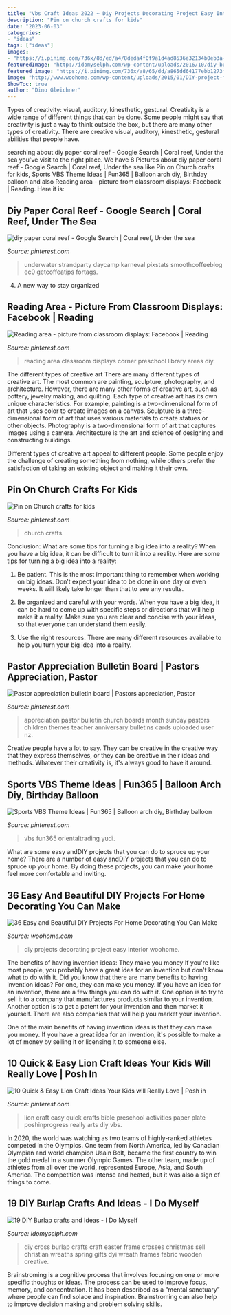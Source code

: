 ```yaml
---
title: "Vbs Craft Ideas 2022 ~ Diy Projects Decorating Project Easy Interior Woohome"
description: "Pin on church crafts for kids"
date: "2023-06-03"
categories:
- "ideas"
tags: ["ideas"]
images:
- "https://i.pinimg.com/736x/8d/ed/a4/8deda4f0f9a1d4ad8536e32134b0eb3a--pastor-appreciation-ideas-teacher-appreciation.jpg"
featuredImage: "http://idomyselph.com/wp-content/uploads/2016/10/diy-burlap-crafts-5.jpg"
featured_image: "https://i.pinimg.com/736x/a8/65/dd/a865dd64177ebb1273f3952200a7a115.jpg"
image: "http://www.woohome.com/wp-content/uploads/2015/01/DIY-project-for-homedecor-woohome-30.jpg"
ShowToc: true
author: "Dino Gleichner"
---
```



Types of creativity: visual, auditory, kinesthetic, gestural.
Creativity is a wide range of different things that can be done. Some people might say that creativity is just a way to think outside the box, but there are many other types of creativity. There are creative visual, auditory, kinesthetic, gestural abilities that people have.

	

		
searching about diy paper coral reef - Google Search | Coral reef, Under the sea you've visit to the right place. We have 8 Pictures about diy paper coral reef - Google Search | Coral reef, Under the sea like Pin on Church crafts for kids, Sports VBS Theme Ideas | Fun365 | Balloon arch diy, Birthday balloon and also Reading area - picture from classroom displays: Facebook | Reading. Here it is:
		
    
## Diy Paper Coral Reef - Google Search | Coral Reef, Under The Sea

<img loading=lazy src="https://i.pinimg.com/736x/d5/db/43/d5db43b307cd9aba9526aff3f0aaf1a7.jpg" onerror="this.onerror=null;this.src='https://tse3.mm.bing.net/th?id=OIP.KX4skB2sLukY0J0cFm4pHAHaJ3&amp;pid=15.1';" alt="diy paper coral reef - Google Search | Coral reef, Under the sea">

_Source: pinterest.com_

>underwater strandparty daycamp karneval pixstats smoothcoffeeblog ec0 getcoffeatips fortags. 

	

4. A new way to stay organized

    
## Reading Area - Picture From Classroom Displays: Facebook | Reading

<img loading=lazy src="https://i.pinimg.com/736x/2b/d7/fa/2bd7facea9caf0cd6b3d67474ac5caf1--reading-tips-reading-areas.jpg" onerror="this.onerror=null;this.src='https://tse1.mm.bing.net/th?id=OIP.P1V0UwQBsBJfGbuM-waeGgHaJ4&amp;pid=15.1';" alt="Reading area - picture from classroom displays: Facebook | Reading">

_Source: pinterest.com_

>reading area classroom displays corner preschool library areas diy. 

	

The different types of creative art
There are many different types of creative art. The most common are painting, sculpture, photography, and architecture. However, there are many other forms of creative art, such as pottery, jewelry making, and quilting.
Each type of creative art has its own unique characteristics. For example, painting is a two-dimensional form of art that uses color to create images on a canvas. Sculpture is a three-dimensional form of art that uses various materials to create statues or other objects. Photography is a two-dimensional form of art that captures images using a camera. Architecture is the art and science of designing and constructing buildings.

Different types of creative art appeal to different people. Some people enjoy the challenge of creating something from nothing, while others prefer the satisfaction of taking an existing object and making it their own.

    
## Pin On Church Crafts For Kids

<img loading=lazy src="https://i.pinimg.com/736x/a8/65/dd/a865dd64177ebb1273f3952200a7a115.jpg" onerror="this.onerror=null;this.src='https://tse4.mm.bing.net/th?id=OIP.Dj6PyrN2xD5dUWAO6S5wlAAAAA&amp;pid=15.1';" alt="Pin on Church crafts for kids">

_Source: pinterest.com_

>church crafts. 

	

Conclusion: What are some tips for turning a big idea into a reality?
When you have a big idea, it can be difficult to turn it into a reality. Here are some tips for turning a big idea into a reality:
1. Be patient. This is the most important thing to remember when working on big ideas. Don’t expect your idea to be done in one day or even weeks. It will likely take longer than that to see any results.

2. Be organized and careful with your words. When you have a big idea, it can be hard to come up with specific steps or directions that will help make it a reality. Make sure you are clear and concise with your ideas, so that everyone can understand them easily.

3. Use the right resources. There are many different resources available to help you turn your big idea into a reality.

    
## Pastor Appreciation Bulletin Board | Pastors Appreciation, Pastor

<img loading=lazy src="https://i.pinimg.com/736x/8d/ed/a4/8deda4f0f9a1d4ad8536e32134b0eb3a--pastor-appreciation-ideas-teacher-appreciation.jpg" onerror="this.onerror=null;this.src='https://tse3.mm.bing.net/th?id=OIP.imwo06oI3YEe2uK8TGzOywHaFj&amp;pid=15.1';" alt="Pastor appreciation bulletin board | Pastors appreciation, Pastor">

_Source: pinterest.com_

>appreciation pastor bulletin church boards month sunday pastors children themes teacher anniversary bulletins cards uploaded user nz. 

	

Creative people have a lot to say. They can be creative in the creative way that they express themselves, or they can be creative in their ideas and methods. Whatever their creativity is, it's always good to have it around.

    
## Sports VBS Theme Ideas | Fun365 | Balloon Arch Diy, Birthday Balloon

<img loading=lazy src="https://i.pinimg.com/736x/42/ba/45/42ba45ba99c50bd8f59ab111b65fe7c2.jpg" onerror="this.onerror=null;this.src='https://tse2.mm.bing.net/th?id=OIP.XJgNg15xDZx63MFMnCY1XgHaJ3&amp;pid=15.1';" alt="Sports VBS Theme Ideas | Fun365 | Balloon arch diy, Birthday balloon">

_Source: pinterest.com_

>vbs fun365 orientaltrading yudi. 

	

What are some easy andDIY projects that you can do to spruce up your home?
There are a number of easy andDIY projects that you can do to spruce up your home. By doing these projects, you can make your home feel more comfortable and inviting.

    
## 36 Easy And Beautiful DIY Projects For Home Decorating You Can Make

<img loading=lazy src="http://www.woohome.com/wp-content/uploads/2015/01/DIY-project-for-homedecor-woohome-30.jpg" onerror="this.onerror=null;this.src='https://tse4.mm.bing.net/th?id=OIP.66gJl9wpZ1uX6db2DomHAwHaJ4&amp;pid=15.1';" alt="36 Easy and Beautiful DIY Projects For Home Decorating You Can Make">

_Source: woohome.com_

>diy projects decorating project easy interior woohome. 

	

The benefits of having invention ideas: They make you money
If you're like most people, you probably have a great idea for an invention but don't know what to do with it. Did you know that there are many benefits to having invention ideas? For one, they can make you money.
If you have an idea for an invention, there are a few things you can do with it. One option is to try to sell it to a company that manufactures products similar to your invention. Another option is to get a patent for your invention and then market it yourself. There are also companies that will help you market your invention.

One of the main benefits of having invention ideas is that they can make you money. If you have a great idea for an invention, it's possible to make a lot of money by selling it or licensing it to someone else.

    
## 10 Quick &amp; Easy Lion Craft Ideas Your Kids Will Really Love | Posh In

<img loading=lazy src="https://i.pinimg.com/736x/e5/bd/d2/e5bdd26c15e5e5357a7a018815e11b4c.jpg" onerror="this.onerror=null;this.src='https://tse1.mm.bing.net/th?id=OIP.4pPOuKEqs2ndIsG3Z3-1JAHaLH&amp;pid=15.1';" alt="10 Quick &amp; Easy Lion Craft Ideas Your Kids will Really Love | Posh in">

_Source: pinterest.com_

>lion craft easy quick crafts bible preschool activities paper plate poshinprogress really arts diy vbs. 

	

In 2020, the world was watching as two teams of highly-ranked athletes competed in the Olympics. One team from North America, led by Canadian Olympian and world champion Usain Bolt, became the first country to win the gold medal in a summer Olympic Games. The other team, made up of athletes from all over the world, represented Europe, Asia, and South America. The competition was intense and heated, but it was also a sign of things to come.

    
## 19 DIY Burlap Crafts And Ideas - I Do Myself

<img loading=lazy src="http://idomyselph.com/wp-content/uploads/2016/10/diy-burlap-crafts-5.jpg" onerror="this.onerror=null;this.src='https://tse1.mm.bing.net/th?id=OIP.V1SsrdbC1gQWiVdg9WUljgHaNJ&amp;pid=15.1';" alt="19 DIY Burlap crafts and Ideas - I Do Myself">

_Source: idomyselph.com_

>diy cross burlap crafts craft easter frame crosses christmas sell christian wreaths spring gifts dyi wreath frames fabric wooden creative. 

	

Brainstroming is a cognitive process that involves focusing on one or more specific thoughts or ideas. The process can be used to improve focus, memory, and concentration. It has been described as a “mental sanctuary” where people can find solace and inspiration. Brainstroming can also help to improve decision making and problem solving skills.

